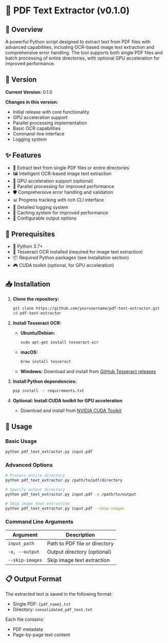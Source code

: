 # 📄 PDF Text Extractor (v0.1.0)

## 🌟 Overview

A powerful Python script designed to extract text from PDF files with advanced capabilities, including OCR-based image text extraction and comprehensive error handling. The tool supports both single PDF files and batch processing of entire directories, with optional GPU acceleration for improved performance.

## 🔄 Version

**Current Version:** 0.1.0

**Changes in this version:**
- Initial release with core functionality
- GPU acceleration support
- Parallel processing implementation
- Basic OCR capabilities
- Command-line interface
- Logging system

## ✨ Features

- 📖 Extract text from single PDF files or entire directories
- 🖼️ Intelligent OCR-based image text extraction
- 🚀 GPU acceleration support (optional)
- 🔄 Parallel processing for improved performance
- 🛡️ Comprehensive error handling and validation
- 📊 Progress tracking with rich CLI interface
- 📝 Detailed logging system
- 💾 Caching system for improved performance
- 🔧 Configurable output options

## 🔧 Prerequisites

- 🐍 Python 3.7+
- 🤖 Tesseract OCR installed (required for image text extraction)
- 📦 Required Python packages (see Installation section)
- 🎮 CUDA toolkit (optional, for GPU acceleration)

## 📥 Installation

1. **Clone the repository:**
   ```bash
   git clone https://github.com/yourusername/pdf-text-extractor.git
   cd pdf-text-extractor
   ```

2. **Install Tesseract OCR:**
   - **Ubuntu/Debian:**
     ```bash
     sudo apt-get install tesseract-ocr
     ```
   - **macOS:**
     ```bash
     brew install tesseract
     ```
   - **Windows:**
     Download and install from [GitHub Tesseract releases](https://github.com/UB-Mannheim/tesseract/wiki)

3. **Install Python dependencies:**
   ```bash
   pip install -r requirements.txt
   ```

4. **Optional: Install CUDA toolkit for GPU acceleration**
   - Download and install from [NVIDIA CUDA Toolkit](https://developer.nvidia.com/cuda-toolkit)

## 🚀 Usage

### Basic Usage

```bash
python pdf_text_extractor.py input.pdf
```

### Advanced Options

```bash
# Process entire directory
python pdf_text_extractor.py /path/to/pdf/directory

# Specify output directory
python pdf_text_extractor.py input.pdf -o /path/to/output

# Skip image text extraction
python pdf_text_extractor.py input.pdf --skip-images
```

### Command Line Arguments

| Argument | Description |
|----------|-------------|
| `input_path` | Path to PDF file or directory |
| `-o, --output` | Output directory (optional) |
| `--skip-images` | Skip image text extraction |

## 📋 Output Format

The extracted text is saved in the following format:
- Single PDF: `{pdf_name}.txt`
- Directory: `consolidated_pdf_text.txt`

Each file contains:
- PDF metadata
- Page-by-page text content
